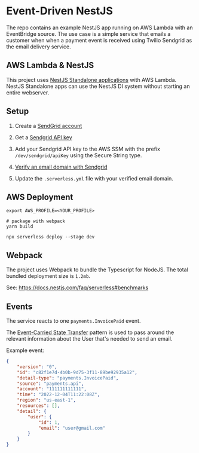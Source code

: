 # Event-Driven NestJS

The repo contains an example NestJS app running on AWS Lambda with an EventBridge source. The use case is a simple service that emails a customer when when a payment event is received using Twilio Sendgrid as the email delivery service.

## AWS Lambda & NestJS

This project uses [NestJS Standalone applications](https://docs.nestjs.com/standalone-applications) with AWS Lambda.
NestJS Standalone apps can use the NestJS DI system without starting an entire webserver.

## Setup

1. Create a [SendGrid account](https://sendgrid.com/)

2. Get a [Sendgrid API key](https://docs.sendgrid.com/ui/account-and-settings/api-keys)

3. Add your Sendgrid API key to the AWS SSM with the prefix `/dev/sendgrid/apiKey` using the Secure String type.

4. [Verify an email domain with Sendgrid](https://docs.sendgrid.com/ui/account-and-settings/how-to-set-up-domain-authentication)

5. Update the `.serverless.yml` file with your verified email domain.

## AWS Deployment

```
export AWS_PROFILE=<YOUR_PROFILE>

# package with webpack
yarn build

npx serverless deploy --stage dev
```

## Webpack

The project uses Webpack to bundle the Typescript for NodeJS. The total bundled deployment size is `1.2mb`.

See: https://docs.nestjs.com/faq/serverless#benchmarks

## Events

The service reacts to one `payments.InvoicePaid` event.

The [Event-Carried State Transfer](https://martinfowler.com/articles/201701-event-driven.html) pattern is used to pass around the relevant information about the User that's needed to send an email.

Example event:
```json
{
    "version": "0",
    "id": "c82f1e7d-4b0b-9d75-3f11-89be92935a12",
    "detail-type": "payments.InvoicePaid",
    "source": "payments.api",
    "account": "111111111111",
    "time": "2022-12-04T11:22:08Z",
    "region": "us-east-1",
    "resources": [],
    "detail": {
        "user": {
            "id": 1,
            "email": "user@gmail.com"
        }
    }
}
```
